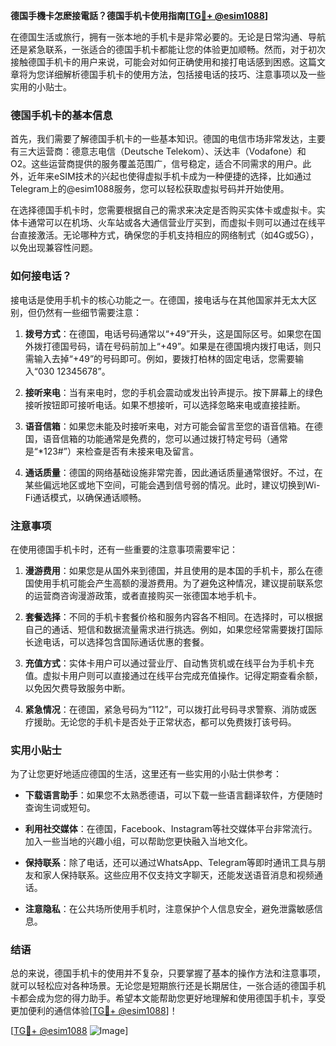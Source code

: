 **德国手機卡怎麽接電話？德国手机卡使用指南[[TG💪+ @esim1088](https://t.me/s/esim1088)]**

在德国生活或旅行，拥有一张本地的手机卡是非常必要的。无论是日常沟通、导航还是紧急联系，一张适合的德国手机卡都能让您的体验更加顺畅。然而，对于初次接触德国手机卡的用户来说，可能会对如何正确使用和接打电话感到困惑。这篇文章将为您详细解析德国手机卡的使用方法，包括接电话的技巧、注意事项以及一些实用的小贴士。

### 德国手机卡的基本信息

首先，我们需要了解德国手机卡的一些基本知识。德国的电信市场非常发达，主要有三大运营商：德意志电信（Deutsche Telekom）、沃达丰（Vodafone）和O2。这些运营商提供的服务覆盖范围广，信号稳定，适合不同需求的用户。此外，近年来eSIM技术的兴起也使得虚拟手机卡成为一种便捷的选择，比如通过Telegram上的@esim1088服务，您可以轻松获取虚拟号码并开始使用。

在选择德国手机卡时，您需要根据自己的需求来决定是否购买实体卡或虚拟卡。实体卡通常可以在机场、火车站或各大通信营业厅买到，而虚拟卡则可以通过在线平台直接激活。无论哪种方式，确保您的手机支持相应的网络制式（如4G或5G），以免出现兼容性问题。

### 如何接电话？

接电话是使用手机卡的核心功能之一。在德国，接电话与在其他国家并无太大区别，但仍然有一些细节需要注意：

1. **拨号方式**：在德国，电话号码通常以“+49”开头，这是国际区号。如果您在国外拨打德国号码，请在号码前加上“+49”。如果是在德国境内拨打电话，则只需输入去掉“+49”的号码即可。例如，要拨打柏林的固定电话，您需要输入“030 12345678”。

2. **接听来电**：当有来电时，您的手机会震动或发出铃声提示。按下屏幕上的绿色接听按钮即可接听电话。如果不想接听，可以选择忽略来电或直接挂断。

3. **语音信箱**：如果您未能及时接听来电，对方可能会留言至您的语音信箱。在德国，语音信箱的功能通常是免费的，您可以通过拨打特定号码（通常是“*123#”）来检查是否有未接来电及留言。

4. **通话质量**：德国的网络基础设施非常完善，因此通话质量通常很好。不过，在某些偏远地区或地下空间，可能会遇到信号弱的情况。此时，建议切换到Wi-Fi通话模式，以确保通话顺畅。

### 注意事项

在使用德国手机卡时，还有一些重要的注意事项需要牢记：

1. **漫游费用**：如果您是从国外来到德国，并且使用的是本国的手机卡，那么在德国使用手机可能会产生高额的漫游费用。为了避免这种情况，建议提前联系您的运营商咨询漫游政策，或者直接购买一张德国本地手机卡。

2. **套餐选择**：不同的手机卡套餐价格和服务内容各不相同。在选择时，可以根据自己的通话、短信和数据流量需求进行挑选。例如，如果您经常需要拨打国际长途电话，可以选择包含国际通话优惠的套餐。

3. **充值方式**：实体卡用户可以通过营业厅、自动售货机或在线平台为手机卡充值。虚拟卡用户则可以直接通过在线平台完成充值操作。记得定期查看余额，以免因欠费导致服务中断。

4. **紧急情况**：在德国，紧急号码为“112”，可以拨打此号码寻求警察、消防或医疗援助。无论您的手机卡是否处于正常状态，都可以免费拨打该号码。

### 实用小贴士

为了让您更好地适应德国的生活，这里还有一些实用的小贴士供参考：

- **下载语言助手**：如果您不太熟悉德语，可以下载一些语言翻译软件，方便随时查询生词或短句。
  
- **利用社交媒体**：在德国，Facebook、Instagram等社交媒体平台非常流行。加入一些当地的兴趣小组，可以帮助您更快融入当地文化。

- **保持联系**：除了电话，还可以通过WhatsApp、Telegram等即时通讯工具与朋友和家人保持联系。这些应用不仅支持文字聊天，还能发送语音消息和视频通话。

- **注意隐私**：在公共场所使用手机时，注意保护个人信息安全，避免泄露敏感信息。

### 结语

总的来说，德国手机卡的使用并不复杂，只要掌握了基本的操作方法和注意事项，就可以轻松应对各种场景。无论您是短期旅行还是长期居住，一张合适的德国手机卡都会成为您的得力助手。希望本文能帮助您更好地理解和使用德国手机卡，享受更加便利的通信体验[[TG💪+ @esim1088](https://t.me/s/esim1088)]！

[[TG💪+ @esim1088](https://t.me/s/esim1088) ![Image](https://i.postimg.cc/4NQfJmqS/Snipaste-2025-05-13-00-14-12.png)]
